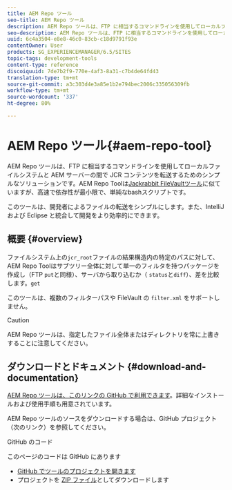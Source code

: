 ```yaml
---
title: AEM Repo ツール
seo-title: AEM Repo ツール
description: AEM Repo ツールは、FTP に相当するコマンドラインを使用してローカルファイルシステムと AEM サーバーの間で JCR コンテンツを転送するためのシンプルなソリューションです。AEM Repo ツールは、Jackrabbit FileVault ツールに似ていますが、より高速で依存関係が極めて少ない、シンプルな bash スクリプトです。
seo-description: AEM Repo ツールは、FTP に相当するコマンドラインを使用してローカルファイルシステムと AEM サーバーの間で JCR コンテンツを転送するためのシンプルなソリューションです。AEM Repo ツールは、Jackrabbit FileVault ツールに似ていますが、より高速で依存関係が極めて少ない、シンプルな bash スクリプトです。
uuid: 6c4a3504-e8e8-46c0-83cb-c18d9791f93e
contentOwner: User
products: SG_EXPERIENCEMANAGER/6.5/SITES
topic-tags: development-tools
content-type: reference
discoiquuid: 7de7b2f9-770e-4af3-8a31-c7b4de64fd43
translation-type: tm+mt
source-git-commit: a3c303d4e3a85e1b2e794bec2006c335056309fb
workflow-type: tm+mt
source-wordcount: '337'
ht-degree: 80%

---
```



# AEM Repo ツール{#aem-repo-tool}

AEM Repo ツールは、FTP に相当するコマンドラインを使用してローカルファイルシステムと AEM サーバーの間で JCR コンテンツを転送するためのシンプルなソリューションです。AEM Repo Toolは[Jackrabbit FileVaultツール](/help/sites-developing/ht-vlttool.md)に似ていますが、高速で依存性が最小限で、単純なbashスクリプトです。

このツールは、開発者によるファイルの転送をシンプルにします。また、IntelliJ および Eclipse と統合して開発をより効率的にできます。

## 概要 {#overview}

ファイルシステム上の`jcr_root`ファイルの結果構造内の特定のパスに対して、AEM Repo Toolはサブツリー全体に対して単一のフィルタを持つパッケージを作成し（FTP `put`と同様）、サーバから取り込むか（ `status`と`diff`）、差を比較します。`get`

このツールは、複数のフィルターパスや FileVault の `filter.xml` をサポートしません。

>[!CAUTION]
>
>AEM Repo ツールは、指定したファイル全体またはディレクトリを常に上書きすることに注意してください。

## ダウンロードとドキュメント  {#download-and-documentation}

[AEM Repo ツールは、このリンクの GitHub で利用できます](https://github.com/Adobe-Marketing-Cloud/tools/tree/master/repo)。詳細なインストールおよび使用手順も用意されています。

AEM Repo ツールのソースをダウンロードする場合は、GitHub プロジェクト（次のリンク）を参照してください。

GitHub のコード

このページのコードは GitHub にあります

* [GitHub でツールのプロジェクトを開きます](https://github.com/Adobe-Marketing-Cloud/tools)
* プロジェクトを [ZIP ファイル](https://github.com/Adobe-Marketing-Cloud/tools/archive/master.zip)としてダウンロードします

